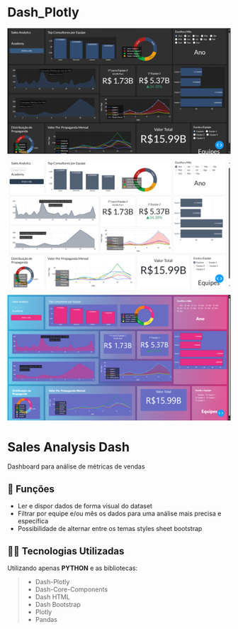 # Dash_Plotly
![PROJETO SALES_site_dark](https://github.com/rrssouza/Dash_Plotly/blob/main/Darkly.png)

![PROJETO SALES_site_dark](https://github.com/rrssouza/Dash_Plotly/blob/main/Flatly.png)

![PROJETO SALES_site_dark](https://github.com/rrssouza/Dash_Plotly/blob/main/Quartz.png)


# Sales Analysis Dash

Dashboard para análise de métricas de vendas

## 🔧 Funções

- Ler e dispor dados de forma visual do dataset
- Filtrar por equipe e/ou mês os dados para uma análise mais precisa e específica
- Possibilidade de alternar entre os temas styles sheet bootstrap

## 👨‍💻 Tecnologias Utilizadas

Utilizando apenas **PYTHON** e as bibliotecas:
> - Dash-Plotly
> - Dash-Core-Components
> - Dash HTML
> - Dash Bootstrap
> - Plotly
> - Pandas
